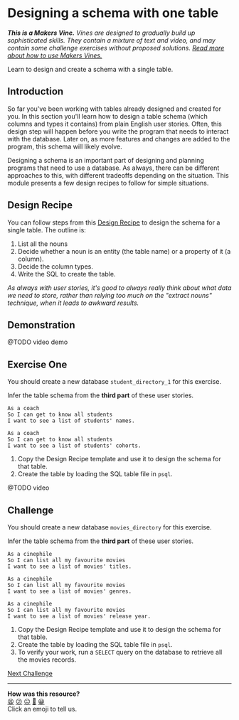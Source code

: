 # Designing a schema with one table

_**This is a Makers Vine.** Vines are designed to gradually build up sophisticated skills. They contain a mixture of text and video, and may contain some challenge exercises without proposed solutions. [Read more about how to use Makers
Vines.](https://github.com/makersacademy/course/blob/main/labels/vines.md)_

Learn to design and create a schema with a single table.

## Introduction

So far you've been working with tables already designed and created for you. In this section you'll learn how to design a table schema (which columns and types it contains) from plain English user stories. Often, this design step will happen before you write the program that needs to interact with the database. Later on, as more features and changes are added to the program, this schema will likely evolve.

Designing a schema is an important part of designing and planning programs that need to use a database. As always, there can be different approaches to this, with different tradeoffs depending on the situation. This module presents a few design recipes to follow for simple situations.

## Design Recipe

You can follow steps from this [Design Recipe](../resources/single_table_design_recipe_template.md) to design the schema for a single table. The outline is:

1. List all the nouns
2. Decide whether a noun is an entity (the table name) or a property of it (a column).
3. Decide the column types.
4. Write the SQL to create the table.

*As always with user stories, it's good to always really think about what data we need to store, rather than relying too much on the "extract nouns" technique, when it leads to awkward results.*

## Demonstration

@TODO video demo

## Exercise One

You should create a new database `student_directory_1` for this exercise.

Infer the table schema from the **third part** of these user stories.
```
As a coach
So I can get to know all students
I want to see a list of students' names.

As a coach
So I can get to know all students
I want to see a list of students' cohorts.
```

1. Copy the Design Recipe template and use it to design the schema for that table.
2. Create the table by loading the SQL table file in `psql`.

@TODO video

## Challenge

You should create a new database `movies_directory` for this exercise.

Infer the table schema from the **third part** of these user stories.
```
As a cinephile
So I can list all my favourite movies
I want to see a list of movies' titles.

As a cinephile
So I can list all my favourite movies
I want to see a list of movies' genres.

As a cinephile
So I can list all my favourite movies
I want to see a list of movies' release year.
```

1. Copy the Design Recipe template and use it to design the schema for that table.
2. Create the table by loading the SQL table file in `psql`.
3. To verify your work, run a `SELECT` query on the database to retrieve all the movies records.

[Next Challenge](04_design_and_test_driving_repository_class.md)

<!-- BEGIN GENERATED SECTION DO NOT EDIT -->

---

**How was this resource?**  
[😫](https://airtable.com/shrUJ3t7KLMqVRFKR?prefill_Repository=makersacademy/databases&prefill_File=challenges/03_designing_schema_one_table.md&prefill_Sentiment=😫) [😕](https://airtable.com/shrUJ3t7KLMqVRFKR?prefill_Repository=makersacademy/databases&prefill_File=challenges/03_designing_schema_one_table.md&prefill_Sentiment=😕) [😐](https://airtable.com/shrUJ3t7KLMqVRFKR?prefill_Repository=makersacademy/databases&prefill_File=challenges/03_designing_schema_one_table.md&prefill_Sentiment=😐) [🙂](https://airtable.com/shrUJ3t7KLMqVRFKR?prefill_Repository=makersacademy/databases&prefill_File=challenges/03_designing_schema_one_table.md&prefill_Sentiment=🙂) [😀](https://airtable.com/shrUJ3t7KLMqVRFKR?prefill_Repository=makersacademy/databases&prefill_File=challenges/03_designing_schema_one_table.md&prefill_Sentiment=😀)  
Click an emoji to tell us.

<!-- END GENERATED SECTION DO NOT EDIT -->
